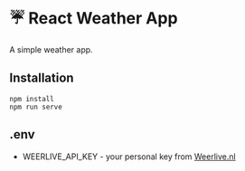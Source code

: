 # :umbrella: React Weather App 


A simple weather app.


## Installation

```
npm install
npm run serve
```

## .env

- WEERLIVE_API_KEY - your personal key from [Weerlive.nl](http://weerlive.nl/delen.php)
